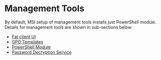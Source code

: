 ﻿# Management Tools
By default, MSI setup of management tools installs just PowerShell module. Details for management tools are shown in sub-sections below:
* [Fat client UI](./Management-Tools/Fat-client.md)
* [GPO Templates](./Management-Tools/GPO-templates.md)
* [PowerShell Module](./Management-Tools/PowerShell-Module.md)
* [Password Decryption Service](./Management-Tools/Password-Decryption-Service.md)
